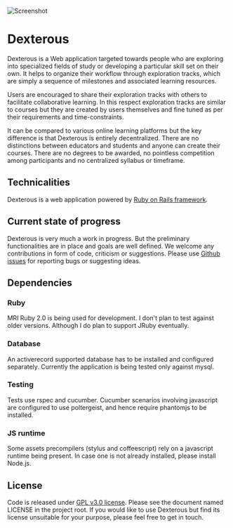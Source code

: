 ![Screenshot](http://i.imgur.com/qUwNIyL.png)

# Dexterous

Dexterous is a Web application targeted towards people who are exploring
into specialized fields of study or developing a particular skill set on
their own. It helps to organize their workflow through exploration tracks,
which are simply a sequence of milestones and associated learning resources.

Users are encouraged to share their exploration tracks with others to
facilitate collaborative learning. In this respect exploration tracks are
similar to courses but they are created by users themselves and fine tuned
as per their requirements and time-constraints.

It can be compared to various online learning platforms but the key difference
is that Dexterous is entirely decentralized. There are no distinctions
between educators and students and anyone can create their courses. There are
no degrees to be awarded, no pointless competition among participants and
no centralized syllabus or timeframe.

## Technicalities

Dexterous is a web application powered by [Ruby on Rails framework](http://rubyonrails.org/).

## Current state of progress

Dexterous is very much a work in progress. But the preliminary functionalities
are in place and goals are well defined. We welcome any contributions in form
of code, criticism or suggestions. Please use
[Github issues](https://github.com/lorefnon/dexterous/issues) for reporting bugs
or suggesting ideas.

## Dependencies

### Ruby
MRI Ruby 2.0 is being used for development. I don't plan to test against older
versions. Although I do plan to support JRuby eventually.

### Database
An activerecord supported database has to be installed and configured separately.
Currently the application is being tested only against mysql.

### Testing
Tests use rspec and cucumber. Cucumber scenarios involving javascript are 
configured to use poltergeist, and hence require phantomjs to be installed.

### JS runtime
Some assets precompilers (stylus and coffeescript) rely on a javascript runtime
being present. In case one is not already installed, please install Node.js.

## License

Code is released under [GPL v3.0 license](https://www.gnu.org/copyleft/gpl.html).
Please see the document named LICENSE in the project root. If you would like to
use Dexterous but find its license unsuitable for your purpose, please
feel free to get in touch.
